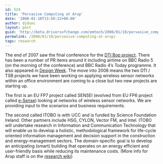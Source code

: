 ```yaml
---
id: 524
title: 'Pervasive Computing at Arup'
date: '2008-01-10T13:50:22+00:00'
author: djdunc
layout: post
guid: 'http://beta.driversofchange.com/emtech/2008/01/10/pervasive_computing_at_arup/'
permalink: /2008/01/10/pervasive-computing-at-arup/
tags: research
---
```


The end of 2007 saw the final conference for the [DTI Bop project](http://blogs.driversofchange.com/emtech/docs/Bop_booklet_portrait.pdf). There has been a number of PR items around it including airtime on BBC Radio 5 (on the morning of the conference) and BBC Radio 4’s Today programme. It also appeared in [Design Week](http://www.designweek.co.uk/Articles/137063/Study+takes+sensory+approach+to+improve+office+of+the.html). The move into 2008 means the two DTI / TSB projects we have been working on applying wireless sensor networks within an office environment are coming to a close but two new projects are starting up.

The first is an EU FP7 project called SENSEI (evolved from EU FP6 project called [e-Sense](http://www.ist-e-sense.org/)) looking at networks of wireless sensor networks. We are providing input to the scenarios and business requirements.

The second called ITOBO is with UCC and is funded by Science Foundation Ireland. Other partners include HSG, CYLON, Vector FM, and Intel. ITOBO will undertake research in Information and Communication Technology that will enable us to develop a holistic, methodological framework for life-cycle oriented information management and decision support in the construction and energy-management sectors. The domain-specific goal is to develop an anticipating (smart) building that operates on an energy efficient and user-friendly basis while reducing its maintenance costs. (More info for Arup staff is on the [research wiki](http://oasys.intranet.arup.com/ArupResearch/index.php/ITOBO))